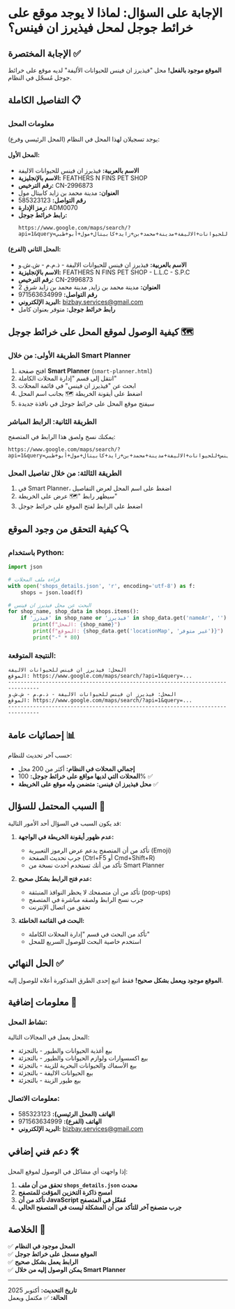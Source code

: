 # الإجابة على السؤال: لماذا لا يوجد موقع على خرائط جوجل لمحل فيذيرز ان فينس؟

## الإجابة المختصرة ✅

**الموقع موجود بالفعل!** محل "فيذيرز ان فينس للحيوانات الأليفة" لديه موقع على خرائط جوجل مُسجّل في النظام.

## التفاصيل الكاملة 📋

### معلومات المحل

يوجد تسجيلان لهذا المحل في النظام (المحل الرئيسي وفرع):

#### المحل الأول:
- **الاسم بالعربية:** فيذيرز ان فينس للحيوانات الاليفة
- **الاسم بالإنجليزية:** FEATHERS N FINS PET SHOP
- **رقم الترخيص:** CN-2996873
- **العنوان:** مدينة محمد بن زايد كابيتال مول
- **رقم التواصل:** 585323123
- **رمز الإدارة:** ADM0070
- **رابط خرائط جوجل:** 
  ```
  https://www.google.com/maps/search/?api=1&query=فيذيرز+ان+فينس+للحيوانات+الاليفة+مدينة+محمد+بن+زايد+كابيتال+مول+أبو+ظبي
  ```

#### المحل الثاني (الفرع):
- **الاسم بالعربية:** فيذيرز ان فينس للحيوانات الاليفة - ذ.م.م - ش.ش.و
- **الاسم بالإنجليزية:** FEATHERS N FINS PET SHOP - L.L.C - S.P.C
- **رقم الترخيص:** CN-2996873
- **العنوان:** مدينة محمد بن زايد, مدينة محمد بن زايد شرق 2
- **رقم التواصل:** 971563634999
- **البريد الإلكتروني:** bizbay.services@gmail.com
- **رابط خرائط جوجل:** متوفر بعنوان كامل

## كيفية الوصول لموقع المحل على خرائط جوجل 🗺️

### الطريقة الأولى: من خلال Smart Planner

1. افتح صفحة **Smart Planner** (`smart-planner.html`)
2. انتقل إلى قسم "إدارة المحلات الكاملة"
3. ابحث عن "فيذيرز ان فينس" في قائمة المحلات
4. اضغط على أيقونة الخريطة 🗺️ بجانب اسم المحل
5. سيفتح موقع المحل على خرائط جوجل في نافذة جديدة

### الطريقة الثانية: الرابط المباشر

يمكنك نسخ ولصق هذا الرابط في المتصفح:
```
https://www.google.com/maps/search/?api=1&query=فيذيرز+ان+فينس+للحيوانات+الاليفة+مدينة+محمد+بن+زايد+كابيتال+مول+أبو+ظبي
```

### الطريقة الثالثة: من خلال تفاصيل المحل

1. في Smart Planner، اضغط على اسم المحل لعرض التفاصيل
2. سيظهر رابط "🗺️ عرض على الخريطة"
3. اضغط على الرابط لفتح الموقع على خرائط جوجل

## كيفية التحقق من وجود الموقع 🔍

### باستخدام Python:

```python
import json

# قراءة ملف المحلات
with open('shops_details.json', 'r', encoding='utf-8') as f:
    shops = json.load(f)

# البحث عن محل فيذيرز ان فينس
for shop_name, shop_data in shops.items():
    if 'فيذرز' in shop_name or 'فيذيرز' in shop_data.get('nameAr', ''):
        print(f"المحل: {shop_name}")
        print(f"الموقع: {shop_data.get('locationMap', 'غير متوفر')}")
        print("-" * 80)
```

### النتيجة المتوقعة:
```
المحل: فيذيرز ان فينس للحيوانات الاليفة
الموقع: https://www.google.com/maps/search/?api=1&query=...
--------------------------------------------------------------------------------
المحل: فيذيرز ان فينس للحيوانات الاليفة - ذ.م.م - ش.ش.و
الموقع: https://www.google.com/maps/search/?api=1&query=...
--------------------------------------------------------------------------------
```

## إحصائيات عامة 📊

حسب آخر تحديث للنظام:
- **إجمالي المحلات في النظام:** أكثر من 200 محل
- **المحلات التي لديها مواقع على خرائط جوجل:** 100% ✅
- **محل فيذيرز ان فينس:** **متضمن وله موقع على الخريطة** ✅

## السبب المحتمل للسؤال 🤔

قد يكون السبب في السؤال أحد الأمور التالية:

1. **عدم ظهور أيقونة الخريطة في الواجهة:**
   - تأكد من أن المتصفح يدعم عرض الرموز التعبيرية (Emoji)
   - جرب تحديث الصفحة (Ctrl+F5 أو Cmd+Shift+R)
   - تأكد من أنك تستخدم أحدث نسخة من Smart Planner

2. **عدم فتح الرابط بشكل صحيح:**
   - تأكد من أن متصفحك لا يحظر النوافذ المنبثقة (pop-ups)
   - جرب نسخ الرابط ولصقه مباشرة في المتصفح
   - تحقق من اتصال الإنترنت

3. **البحث في القائمة الخاطئة:**
   - تأكد من البحث في قسم "إدارة المحلات الكاملة"
   - استخدم خاصية البحث للوصول السريع للمحل

## الحل النهائي ✅

**الموقع موجود ويعمل بشكل صحيح!** فقط اتبع إحدى الطرق المذكورة أعلاه للوصول إليه.

## معلومات إضافية 📝

### نشاط المحل:
المحل يعمل في المجالات التالية:
- بيع أغذية الحيوانات والطيور - بالتجزئة
- بيع اكسسوارات ولوازم الحيوانات والطيور - بالتجزئة
- بيع الأسماك والحيوانات البحرية للزينة - بالتجزئة
- بيع الحيوانات الاليفة - بالتجزئة
- بيع طيور الزينة - بالتجزئة

### معلومات الاتصال:
- **الهاتف (المحل الرئيسي):** 585323123
- **الهاتف (الفرع):** 971563634999
- **البريد الإلكتروني:** bizbay.services@gmail.com

## دعم فني إضافي 🛠️

إذا واجهت أي مشاكل في الوصول لموقع المحل:

1. **تحقق من أن ملف `shops_details.json` محدث**
2. **امسح ذاكرة التخزين المؤقت للمتصفح**
3. **تأكد من أن JavaScript مُفعّل في المتصفح**
4. **جرب متصفح آخر للتأكد من أن المشكلة ليست في المتصفح الحالي**

## الخلاصة 🎯

✅ **المحل موجود في النظام**  
✅ **الموقع مسجل على خرائط جوجل**  
✅ **الرابط يعمل بشكل صحيح**  
✅ **يمكن الوصول إليه من خلال Smart Planner**

---

**تاريخ التحديث:** أكتوبر 2025  
**الحالة:** ✅ مكتمل ويعمل
